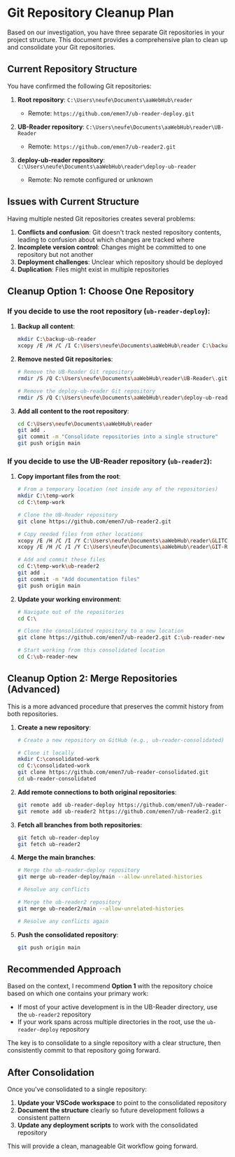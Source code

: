 # Git Repository Cleanup Plan

Based on our investigation, you have three separate Git repositories in your project structure. This document provides a comprehensive plan to clean up and consolidate your Git repositories.

## Current Repository Structure

You have confirmed the following Git repositories:

1. **Root repository**: `C:\Users\neufe\Documents\aaWebHub\reader`

   - Remote: `https://github.com/emen7/ub-reader-deploy.git`

2. **UB-Reader repository**: `C:\Users\neufe\Documents\aaWebHub\reader\UB-Reader`

   - Remote: `https://github.com/emen7/ub-reader2.git`

3. **deploy-ub-reader repository**: `C:\Users\neufe\Documents\aaWebHub\reader\deploy-ub-reader`
   - Remote: No remote configured or unknown

## Issues with Current Structure

Having multiple nested Git repositories creates several problems:

1. **Conflicts and confusion**: Git doesn't track nested repository contents, leading to confusion about which changes are tracked where
2. **Incomplete version control**: Changes might be committed to one repository but not another
3. **Deployment challenges**: Unclear which repository should be deployed
4. **Duplication**: Files might exist in multiple repositories

## Cleanup Option 1: Choose One Repository

### If you decide to use the root repository (`ub-reader-deploy`):

1. **Backup all content**:

   ```bash
   mkdir C:\backup-ub-reader
   xcopy /E /H /C /I C:\Users\neufe\Documents\aaWebHub\reader C:\backup-ub-reader
   ```

2. **Remove nested Git repositories**:

   ```bash
   # Remove the UB-Reader Git repository
   rmdir /S /Q C:\Users\neufe\Documents\aaWebHub\reader\UB-Reader\.git

   # Remove the deploy-ub-reader Git repository
   rmdir /S /Q C:\Users\neufe\Documents\aaWebHub\reader\deploy-ub-reader\.git
   ```

3. **Add all content to the root repository**:
   ```bash
   cd C:\Users\neufe\Documents\aaWebHub\reader
   git add .
   git commit -m "Consolidate repositories into a single structure"
   git push origin main
   ```

### If you decide to use the UB-Reader repository (`ub-reader2`):

1. **Copy important files from the root**:

   ```bash
   # From a temporary location (not inside any of the repositories)
   mkdir C:\temp-work
   cd C:\temp-work

   # Clone the UB-Reader repository
   git clone https://github.com/emen7/ub-reader2.git

   # Copy needed files from other locations
   xcopy /E /H /C /I /Y C:\Users\neufe\Documents\aaWebHub\reader\GLITCH-FIXES.md C:\temp-work\ub-reader2\
   xcopy /E /H /C /I /Y C:\Users\neufe\Documents\aaWebHub\reader\GIT-REPOSITORY-ISSUES.md C:\temp-work\ub-reader2\

   # Add and commit these files
   cd C:\temp-work\ub-reader2
   git add .
   git commit -m "Add documentation files"
   git push origin main
   ```

2. **Update your working environment**:

   ```bash
   # Navigate out of the repositories
   cd C:\

   # Clone the consolidated repository to a new location
   git clone https://github.com/emen7/ub-reader2.git C:\ub-reader-new

   # Start working from this consolidated location
   cd C:\ub-reader-new
   ```

## Cleanup Option 2: Merge Repositories (Advanced)

This is a more advanced procedure that preserves the commit history from both repositories.

1. **Create a new repository**:

   ```bash
   # Create a new repository on GitHub (e.g., ub-reader-consolidated)

   # Clone it locally
   mkdir C:\consolidated-work
   cd C:\consolidated-work
   git clone https://github.com/emen7/ub-reader-consolidated.git
   cd ub-reader-consolidated
   ```

2. **Add remote connections to both original repositories**:

   ```bash
   git remote add ub-reader-deploy https://github.com/emen7/ub-reader-deploy.git
   git remote add ub-reader2 https://github.com/emen7/ub-reader2.git
   ```

3. **Fetch all branches from both repositories**:

   ```bash
   git fetch ub-reader-deploy
   git fetch ub-reader2
   ```

4. **Merge the main branches**:

   ```bash
   # Merge the ub-reader-deploy repository
   git merge ub-reader-deploy/main --allow-unrelated-histories

   # Resolve any conflicts

   # Merge the ub-reader2 repository
   git merge ub-reader2/main --allow-unrelated-histories

   # Resolve any conflicts again
   ```

5. **Push the consolidated repository**:
   ```bash
   git push origin main
   ```

## Recommended Approach

Based on the context, I recommend **Option 1** with the repository choice based on which one contains your primary work:

- If most of your active development is in the UB-Reader directory, use the `ub-reader2` repository
- If your work spans across multiple directories in the root, use the `ub-reader-deploy` repository

The key is to consolidate to a single repository with a clear structure, then consistently commit to that repository going forward.

## After Consolidation

Once you've consolidated to a single repository:

1. **Update your VSCode workspace** to point to the consolidated repository
2. **Document the structure** clearly so future development follows a consistent pattern
3. **Update any deployment scripts** to work with the consolidated repository

This will provide a clean, manageable Git workflow going forward.
